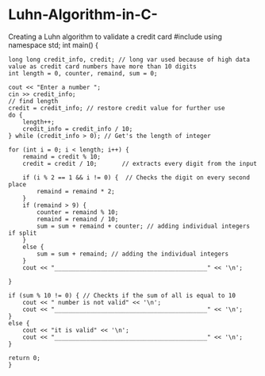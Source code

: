 # Luhn-Algorithm-in-C-
Creating a Luhn algorithm to validate a credit card
#include <iostream>
using namespace std;
int main() {

    long long credit_info, credit; // long var used because of high data value as credit card numbers have more than 10 digits
    int length = 0, counter, remaind, sum = 0;

    cout << "Enter a number ";
    cin >> credit_info;
    // find length
    credit = credit_info; // restore credit value for further use
    do {
        length++;
        credit_info = credit_info / 10;
    } while (credit_info > 0); // Get's the length of integer

    for (int i = 0; i < length; i++) {
        remaind = credit % 10;
        credit = credit / 10;       // extracts every digit from the input

        if (i % 2 == 1 && i != 0) {  // Checks the digit on every second place
            remaind = remaind * 2;
        }
        if (remaind > 9) {
            counter = remaind % 10;
            remaind = remaind / 10;
            sum = sum + remaind + counter; // adding individual integers if split
        }
        else {
            sum = sum + remaind; // adding the individual integers
        }
        cout << "___________________________________________" << '\n';

    }

    if (sum % 10 != 0) { // Checkts if the sum of all is equal to 10
        cout << " number is not valid" << '\n';
        cout << "___________________________________________" << '\n';
    }
    else {
        cout << "it is valid" << '\n';
        cout << "___________________________________________" << '\n';
    }

    return 0;
    }
